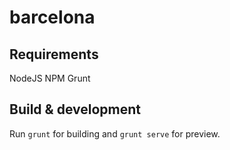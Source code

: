 # barcelona

## Requirements
NodeJS
NPM
Grunt

## Build & development

Run `grunt` for building and `grunt serve` for preview.
